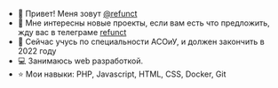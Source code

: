 - :wave: Привет! Меня зовут [@refunct](https://github.com/refunct "@refunct")
- :eyes: Мне интересны новые проекты, если вам есть что предложить, жду вас в телеграме [refunct](https://t.me/refunct "refunct")
- :school: Сейчас учусь по специальности АСОиУ, и должен закончить в 2022 году
- :computer: Занимаюсь web разработкой.
- :star: Мои навыки: PHP, Javascript, HTML, CSS, Docker, Git
